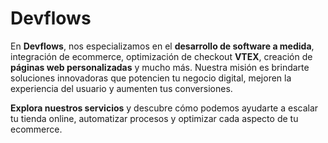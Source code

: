 # Devflows


En **Devflows**, nos especializamos en el **desarrollo de software a medida**, integración de ecommerce, optimización de checkout **VTEX**, creación de **páginas web personalizadas** y mucho más. Nuestra misión es brindarte soluciones innovadoras que potencien tu negocio digital, mejoren la experiencia del usuario y aumenten tus conversiones.

**Explora nuestros servicios** y descubre cómo podemos ayudarte a escalar tu tienda online, automatizar procesos y optimizar cada aspecto de tu ecommerce.
